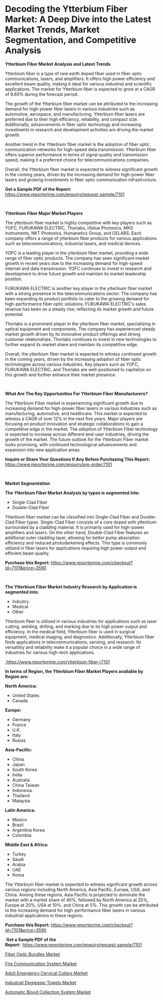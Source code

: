 <p><h1>Decoding the Ytterbium Fiber Market: A Deep Dive into the Latest Market Trends, Market Segmentation, and Competitive Analysis</h1></p><p><strong>Ytterbium Fiber Market Analysis and Latest Trends</strong></p>
<p><p>Ytterbium fiber is a type of rare earth doped fiber used in fiber optic communications, lasers, and amplifiers. It offers high power efficiency and excellent beam quality, making it ideal for various industrial and scientific applications. The market for Ytterbium fiber is expected to grow at a CAGR of 9.60% during the forecast period.</p><p>The growth of the Ytterbium fiber market can be attributed to the increasing demand for high-power fiber lasers in various industries such as automotive, aerospace, and manufacturing. Ytterbium fiber lasers are preferred due to their high efficiency, reliability, and compact size. Additionally, advancements in fiber optic technology and increasing investments in research and development activities are driving the market growth.</p><p>Another trend in the Ytterbium fiber market is the adoption of fiber optic communication networks for high-speed data transmission. Ytterbium fiber offers superior performance in terms of signal quality and transmission speed, making it a preferred choice for telecommunications companies.</p><p>Overall, the Ytterbium fiber market is expected to witness significant growth in the coming years, driven by the increasing demand for high-power fiber lasers and growing investments in fiber optic communication infrastructure.</p></p>
<p><strong>Get a Sample PDF of the Report:&nbsp;</strong> <a href="https://www.reportprime.com/enquiry/request-sample/7101">https://www.reportprime.com/enquiry/request-sample/7101</a></p>
<p>&nbsp;</p>
<p><strong>Ytterbium Fiber Major Market Players</strong></p>
<p><p>The ytterbium fiber market is highly competitive with key players such as YOFC, FURUKAWA ELECTRIC, Thorlabs, iXblue Photonics, MKS Instruments, NKT Photonics, Humanetics Group, and OELABS. Each company offers a range of ytterbium fiber products for various applications such as telecommunications, industrial lasers, and medical devices.</p><p>YOFC is a leading player in the ytterbium fiber market, providing a wide range of fiber optic products. The company has seen significant market growth in recent years due to the increasing demand for high-speed internet and data transmission. YOFC continues to invest in research and development to drive future growth and maintain its market leadership position.</p><p>FURUKAWA ELECTRIC is another key player in the ytterbium fiber market with a strong presence in the telecommunications sector. The company has been expanding its product portfolio to cater to the growing demand for high-performance fiber optic solutions. FURUKAWA ELECTRIC's sales revenue has been on a steady rise, reflecting its market growth and future potential.</p><p>Thorlabs is a prominent player in the ytterbium fiber market, specializing in optical equipment and components. The company has experienced steady market growth driven by its innovative product offerings and strong customer relationships. Thorlabs continues to invest in new technologies to further expand its market share and maintain its competitive edge.</p><p>Overall, the ytterbium fiber market is expected to witness continued growth in the coming years, driven by the increasing adoption of fiber optic technologies across various industries. Key players such as YOFC, FURUKAWA ELECTRIC, and Thorlabs are well-positioned to capitalize on this growth and further enhance their market presence.</p></p>
<p>&nbsp;</p>
<p><strong>What Are The Key Opportunities For Ytterbium Fiber Manufacturers?</strong></p>
<p><p>The Ytterbium Fiber market is experiencing significant growth due to increasing demand for high-power fiber lasers in various industries such as manufacturing, automotive, and healthcare. This market is expected to witness a CAGR of over 12% in the next five years. Major players are focusing on product innovation and strategic collaborations to gain a competitive edge in the market. The adoption of Ytterbium Fiber technology is expected to increase across different end-user industries, driving the growth of the market. The future outlook for the Ytterbium Fiber market looks promising, with continued technological advancements and expansion into new application areas.</p></p>
<p><strong>Inquire or Share Your Questions If Any Before Purchasing This Report:</strong> <a href="https://www.reportprime.com/enquiry/pre-order/7101">https://www.reportprime.com/enquiry/pre-order/7101</a></p>
<p>&nbsp;</p>
<p><strong>Market Segmentation</strong></p>
<p><strong>The Ytterbium Fiber Market Analysis by types is segmented into:</strong></p>
<p><ul><li>Single-Clad Fiber</li><li>Double-Clad Fiber</li></ul></p>
<p><p>Ytterbium fiber market can be classified into Single-Clad Fiber and Double-Clad Fiber types. Single-Clad Fiber consists of a core doped with ytterbium surrounded by a cladding material. It is primarily used for high-power amplifiers and lasers. On the other hand, Double-Clad Fiber features an additional outer cladding layer, allowing for better pump absorption efficiency and reduced photodarkening effects. This type is commonly utilized in fiber lasers for applications requiring high power output and efficient beam quality.</p></p>
<p><strong>Purchase this Report:&nbsp;</strong><a href="https://www.reportprime.com/checkout?id=7101&price=3590">https://www.reportprime.com/checkout?id=7101&price=3590</a></p>
<p>&nbsp;</p>
<p><strong>The Ytterbium Fiber Market Industry Research by Application is segmented into:</strong></p>
<p><ul><li>Industry</li><li>Medical</li><li>Other</li></ul></p>
<p><p>Ytterbium fiber is utilized in various industries for applications such as laser cutting, welding, drilling, and marking due to its high power output and efficiency. In the medical field, Ytterbium fiber is used in surgical equipment, medical imaging, and diagnostics. Additionally, Ytterbium fiber finds applications in telecommunications, sensing, and research. Its versatility and reliability make it a popular choice in a wide range of industries for various high-tech applications.</p></p>
<p><a href="https://www.reportprime.com/ytterbium-fiber-r7101">&nbsp;https://www.reportprime.com/ytterbium-fiber-r7101</a></p>
<p><strong>In terms of Region, the Ytterbium Fiber Market Players available by Region are:</strong></p>
<p>
    <p> <strong> North America: </strong>
        <ul>
            <li>United States</li>
            <li>Canada</li>
        </ul>
        </p> 
    <p> <strong> Europe: </strong>
        <ul>
            <li>Germany</li>
            <li>France</li>
            <li>U.K.</li>
            <li>Italy</li>
            <li>Russia</li>
        </ul>
        </p> 
    <p> <strong> Asia-Pacific: </strong>
        <ul>
            <li>China</li>
            <li>Japan</li>
            <li>South Korea</li>
            <li>India</li>
            <li>Australia</li>
            <li>China Taiwan</li>
            <li>Indonesia</li>
            <li>Thailand</li>
            <li>Malaysia</li>
        </ul>
        </p> 
    <p> <strong> Latin America: </strong>
        <ul>
            <li>Mexico</li>
            <li>Brazil</li>
            <li>Argentina Korea</li>
            <li>Colombia</li>
        </ul>
        </p> 
    <p> <strong> Middle East & Africa: </strong>
        <ul>
            <li>Turkey</li>
            <li>Saudi</li>
            <li>Arabia</li>
            <li>UAE</li>
            <li>Korea</li>
        </ul>
    </p>
    </p>
<p><p>The Ytterbium fiber market is expected to witness significant growth across various regions including North America, Asia Pacific, Europe, USA, and China. Among these regions, Asia Pacific is projected to dominate the market with a market share of 40%, followed by North America at 25%, Europe at 20%, USA at 10%, and China at 5%. This growth can be attributed to the increasing demand for high-performance fiber lasers in various industrial applications in these regions.</p></p>
<p><strong>Purchase this Report: </strong><a href="https://www.reportprime.com/checkout?id=7101&price=3590">https://www.reportprime.com/checkout?id=7101&price=3590</a></p>
<p>&nbsp;<strong>Get a Sample PDF of the Report:&nbsp;&nbsp;</strong><a href="https://www.reportprime.com/enquiry/request-sample/7101">https://www.reportprime.com/enquiry/request-sample/7101</a></p>
<p><strong></strong></p>
<p><p><a href="https://github.com/dmmanir420/Market-Research-Report-List-2/blob/main/fiber-optic-bundles-market.md">Fiber Optic Bundles Market</a></p><p><a href="https://github.com/gcimaudf65/Market-Research-Report-List-2/blob/main/fire-communication-system-market.md">Fire Communication System Market</a></p><p><a href="https://medium.com/@daveblock38/adult-emergency-cervical-collars-market-size-growth-and-industry-analysis-by-market-segmentation-0f2d891a26aa">Adult Emergency Cervical Collars Market</a></p><p><a href="https://issuu.com/reportprime-2/docs/industrail-degreaser-towels-market-_1658a040415386">Industrail Degreaser Towels Market</a></p><p><a href="https://medium.com/@ikeschumm18/global-automatic-blood-collection-system-market-exploring-market-share-market-trends-and-future-3c91fd1a97cb">Automatic Blood Collection System Market</a></p></p>